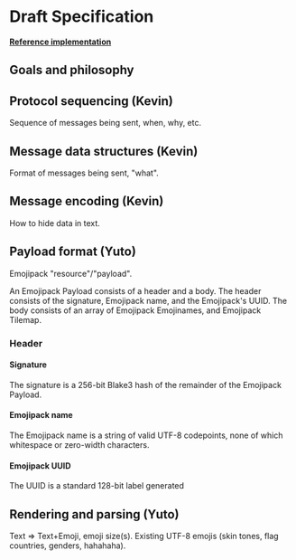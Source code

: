 <!-- Note: GitHub has table of contents built in -->

# Draft Specification

**[Reference implementation](https://github.com/emojipack/emojipack-rs)**

## Goals and philosophy


## Protocol sequencing (Kevin)
Sequence of messages being sent, when, why, etc.

## Message data structures (Kevin)
Format of messages being sent, "what".

## Message encoding (Kevin)
How to hide data in text.

## Payload format (Yuto)
Emojipack "resource"/"payload".

An Emojipack Payload consists of a header and a body. The header consists of the signature, Emojipack name, and the Emojipack's UUID. The body consists of an array of Emojipack Emojinames, and Emojipack Tilemap.

### Header

#### Signature
The signature is a 256-bit Blake3 hash of the remainder of the Emojipack Payload.

#### Emojipack name
The Emojipack name is a string of valid UTF-8 codepoints, none of which whitespace or zero-width characters.

#### Emojipack UUID
The UUID is a standard 128-bit label generated

## Rendering and parsing (Yuto)
Text => Text+Emoji, emoji size(s).
Existing UTF-8 emojis (skin tones, flag countries, genders, hahahaha).
